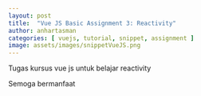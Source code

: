 ```yaml
---
layout: post
title:  "Vue JS Basic Assignment 3: Reactivity"
author: anhartasman
categories: [ vuejs, tutorial, snippet, assignment ]
image: assets/images/snippetVueJS.png
---
```

Tugas kursus vue js untuk belajar reactivity

<script src="https://gist.github.com/anhartasman/19f060227b58248479c8fb3d698c812d.js"></script>

Semoga bermanfaat